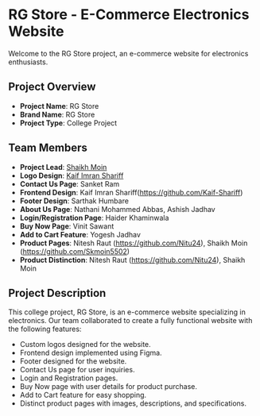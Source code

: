 # RG Store - E-Commerce Electronics Website

Welcome to the RG Store project, an e-commerce website for electronics enthusiasts.

## Project Overview

- **Project Name**: RG Store
- **Brand Name**: RG Store
- **Project Type**: College Project

## Team Members

- **Project Lead**: [Shaikh Moin](https://github.com/Skmoin5502)
- **Logo Design**: [Kaif Imran Shariff](https://github.com/Kaif-Shariff)
- **Contact Us Page**: Sanket Ram
- **Frontend Design**: Kaif Imran Shariff(https://github.com/Kaif-Shariff)
- **Footer Design**: Sarthak Humbare
- **About Us Page**: Nathani Mohammed Abbas, Ashish Jadhav
- **Login/Registration Page**: Haider Khaminwala
- **Buy Now Page**: Vinit Sawant
- **Add to Cart Feature**: Yogesh Jadhav
- **Product Pages**: Nitesh Raut (https://github.com/Nitu24), Shaikh Moin (https://github.com/Skmoin5502)
- **Product Distinction**: Nitesh Raut (https://github.com/Nitu24), Shaikh Moin

## Project Description

This college project, RG Store, is an e-commerce website specializing in electronics. Our team collaborated to create a fully functional website with the following features:

- Custom logos designed for the website.
- Frontend design implemented using Figma.
- Footer designed for the website.
- Contact Us page for user inquiries.
- Login and Registration pages.
- Buy Now page with user details for product purchase.
- Add to Cart feature for easy shopping.
- Distinct product pages with images, descriptions, and specifications.
